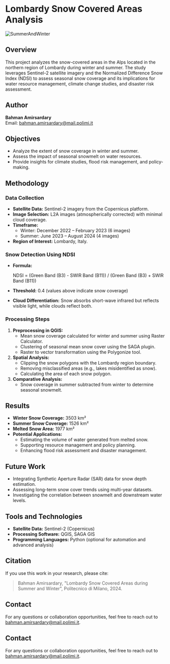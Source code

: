 # Lombardy Snow Covered Areas Analysis

![SummerAndWinter](https://github.com/user-attachments/assets/30f67f70-8945-4acd-a967-3bfa20434049)


## Overview

This project analyzes the snow-covered areas in the Alps located in the northern region of Lombardy during winter and summer. The study leverages Sentinel-2 satellite imagery and the Normalized Difference Snow Index (NDSI) to assess seasonal snow coverage and its implications for water resource management, climate change studies, and disaster risk assessment.

## Author

**Bahman Amirsardary**\
Email: [bahman.amirsardary@mail.polimi.it](mailto\:bahman.amirsardary@mail.polimi.it)

## Objectives

- Analyze the extent of snow coverage in winter and summer.
- Assess the impact of seasonal snowmelt on water resources.
- Provide insights for climate studies, flood risk management, and policy-making.

## Methodology

### Data Collection

- **Satellite Data:** Sentinel-2 imagery from the Copernicus platform.
- **Image Selection:** L2A images (atmospherically corrected) with minimal cloud coverage.
- **Timeframe:**
  - Winter: December 2022 – February 2023 (6 images)
  - Summer: June 2023 – August 2024 (4 images)
- **Region of Interest:** Lombardy, Italy.

### Snow Detection Using NDSI

- **Formula:**
  
  NDSI = (Green Band (B3) - SWIR Band (B11)) / (Green Band (B3) + SWIR Band (B11))
  
- **Threshold:** 0.4 (values above indicate snow coverage)
- **Cloud Differentiation:** Snow absorbs short-wave infrared but reflects visible light, while clouds reflect both.

### Processing Steps

1. **Preprocessing in QGIS:**
   - Mean snow coverage calculated for winter and summer using Raster Calculator.
   - Clustering of seasonal mean snow cover using the SAGA plugin.
   - Raster to vector transformation using the Polygonize tool.
2. **Spatial Analysis:**
   - Clipping the snow polygons with the Lombardy region boundary.
   - Removing misclassified areas (e.g., lakes misidentified as snow).
   - Calculating the area of each snow polygon.
3. **Comparative Analysis:**
   - Snow coverage in summer subtracted from winter to determine seasonal snowmelt.

## Results

- **Winter Snow Coverage:** 3503 km²
- **Summer Snow Coverage:** 1526 km²
- **Melted Snow Area:** 1977 km²
- **Potential Applications:**
  - Estimating the volume of water generated from melted snow.
  - Supporting resource management and policy planning.
  - Enhancing flood risk assessment and disaster management.

## Future Work

- Integrating Synthetic Aperture Radar (SAR) data for snow depth estimation.
- Assessing long-term snow cover trends using multi-year datasets.
- Investigating the correlation between snowmelt and downstream water levels.

## Tools and Technologies

- **Satellite Data:** Sentinel-2 (Copernicus)
- **Processing Software:** QGIS, SAGA GIS
- **Programming Languages:** Python (optional for automation and advanced analysis)

## Citation

If you use this work in your research, please cite:

> Bahman Amirsardary, "Lombardy Snow Covered Areas during Summer and Winter", Politecnico di Milano, 2024.


## Contact

For any questions or collaboration opportunities, feel free to reach out to [bahman.amirsardary@mail.polimi.it](mailto\:bahman.amirsardary@mail.polimi.it).



## Contact
For any questions or collaboration opportunities, feel free to reach out to [bahman.amirsardary@mail.polimi.it](mailto:bahman.amirsardary@mail.polimi.it).

